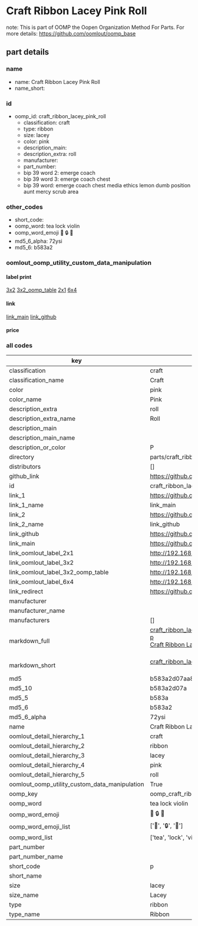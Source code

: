 # Craft Ribbon Lacey Pink Roll  

note: This is part of OOMP the Oopen Organization Method For Parts. For more details: https://github.com/oomlout/oomp_base

##  part details
  







### name
* name: Craft Ribbon Lacey Pink Roll
* name_short: 
### id
* oomp_id: craft_ribbon_lacey_pink_roll
  * classification: craft
  * type: ribbon
  * size: lacey
  * color: pink
  * description_main: 
  * description_extra: roll
  * manufacturer: 
  * part_number: 
  * bip 39 word 2: emerge coach
  * bip 39 word 3: emerge coach chest
  * bip 39 word: emerge coach chest media ethics lemon dumb position aunt mercy scrub area

### other_codes
* short_code: 
* oomp_word: tea lock violin
* oomp_word_emoji :tea: :lock: :violin:
* md5_6_alpha: 72ysi
* md5_6: b583a2






### oomlout_oomp_utility_custom_data_manipulation
#### label print
[3x2](http://192.168.1.245:1112/?label=oomp%2072ysi)
[3x2_oomp_table](http://192.168.1.108:1112/?label=oomp%2072ysi)
[2x1](http://192.168.1.242:1112/?label=oomp%2072ysi)
[6x4](http://192.168.1.55:1112/?label=oomp%2072ysi)    

#### link

[link_main](https://github.com/oomlout/oomlout_oomp_version_1_messy/tree/main/parts/craft_ribbon_lacey_pink_roll) [link_github](https://github.com/oomlout/oomlout_oomp_version_1_messy/tree/main/parts/craft_ribbon_lacey_pink_roll)                             

#### price







### all codes 
| key | value |  
| --- | --- |  
| classification | craft |  
| classification_name | Craft |  
| color | pink |  
| color_name | Pink |  
| description_extra | roll |  
| description_extra_name | Roll |  
| description_main |  |  
| description_main_name |  |  
| description_or_color | P  |  
| directory | parts/craft_ribbon_lacey_pink_roll |  
| distributors | [] |  
| github_link | https://github.com/oomlout/oomlout_oomp_part_src/tree/main/parts/craft_ribbon_lacey_pink_roll |  
| id | craft_ribbon_lacey_pink_roll |  
| link_1 | https://github.com/oomlout/oomlout_oomp_version_1_messy/tree/main/parts/craft_ribbon_lacey_pink_roll |  
| link_1_name | link_main |  
| link_2 | https://github.com/oomlout/oomlout_oomp_version_1_messy/tree/main/parts/craft_ribbon_lacey_pink_roll |  
| link_2_name | link_github |  
| link_github | https://github.com/oomlout/oomlout_oomp_version_1_messy/tree/main/parts/craft_ribbon_lacey_pink_roll |  
| link_main | https://github.com/oomlout/oomlout_oomp_version_1_messy/tree/main/parts/craft_ribbon_lacey_pink_roll |  
| link_oomlout_label_2x1 | http://192.168.1.242:1112/?label=oomp%2072ysi |  
| link_oomlout_label_3x2 | http://192.168.1.245:1112/?label=oomp%2072ysi |  
| link_oomlout_label_3x2_oomp_table | http://192.168.1.108:1112/?label=oomp%2072ysi |  
| link_oomlout_label_6x4 | http://192.168.1.55:1112/?label=oomp%2072ysi |  
| link_redirect | https://github.com/oomlout/oomlout_oomp_version_1_messy/tree/main/parts/craft_ribbon_lacey_pink_roll |  
| manufacturer |  |  
| manufacturer_name |  |  
| manufacturers | [] |  
| markdown_full | [craft_ribbon_lacey_pink_roll](none)<br>[p](none)<br>[Craft Ribbon Lacey Pink Roll](none)<br><br> |  
| markdown_short | [craft_ribbon_lacey_pink_roll](none)<br><br> |  
| md5 | b583a2d07aa8687dff26d8a64f0b2a45 |  
| md5_10 | b583a2d07a |  
| md5_5 | b583a |  
| md5_6 | b583a2 |  
| md5_6_alpha | 72ysi |  
| name | Craft Ribbon Lacey Pink Roll |  
| oomlout_detail_hierarchy_1 | craft |  
| oomlout_detail_hierarchy_2 | ribbon |  
| oomlout_detail_hierarchy_3 | lacey |  
| oomlout_detail_hierarchy_4 | pink |  
| oomlout_detail_hierarchy_5 | roll |  
| oomlout_oomp_utility_custom_data_manipulation | True |  
| oomp_key | oomp_craft_ribbon_lacey_pink_roll |  
| oomp_word | tea lock violin |  
| oomp_word_emoji | :tea: :lock: :violin: |  
| oomp_word_emoji_list | [':tea:', ':lock:', ':violin:'] |  
| oomp_word_list | ['tea', 'lock', 'violin'] |  
| part_number |  |  
| part_number_name |  |  
| short_code | p |  
| short_name |  |  
| size | lacey |  
| size_name | Lacey |  
| type | ribbon |  
| type_name | Ribbon |  
